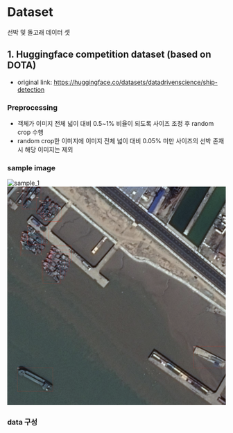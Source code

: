 # Dataset
선박 및 돌고래 데이터 셋

## 1. Huggingface competition dataset (based on DOTA)
* original link: https://huggingface.co/datasets/datadrivenscience/ship-detection
### Preprocessing
  * 객체가 이미지 전체 넓이 대비 0.5~1% 비율이 되도록 사이즈 조정 후 random crop 수행
  * random crop한 이미지에 이미지 전체 넓이 대비 0.05% 미만 사이즈의 선박 존재시 해당 이미지는 제외 
### sample image
![sample_1](./sample_img/dota_1.png)
![sample_2](./sample_img/dota_2.png)

### data 구성
```commandline

```



